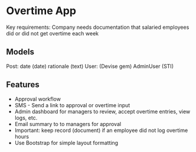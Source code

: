 # Overtime App

Key requirements: Company needs documentation that salaried employees did or did not get overtime each week

## Models
Post: date (date) rationale (text)
User: (Devise gem)
AdminUser (STI)

## Features
* Approval workflow
* SMS - Send a link to approval or overtime input
* Admin dashboard for managers to review, accept overtime entries, view logs, etc.
* Email summary to to managers for approval
* Important: keep record (document) if an employee did not log overtime hours
* Use Bootstrap for simple layout formatting